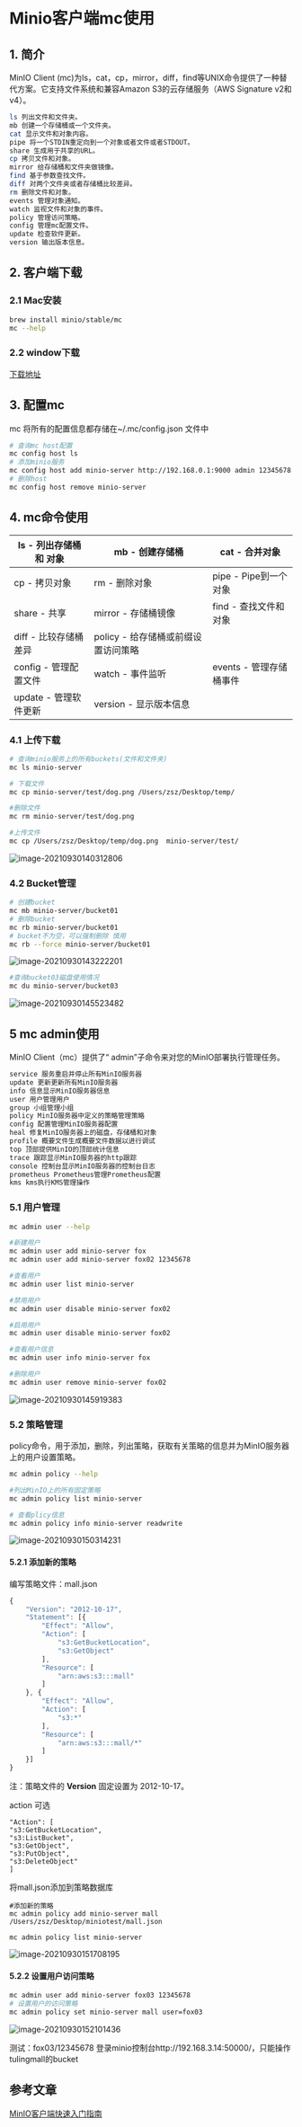 # Minio客户端mc使用

## 1. 简介

MinIO Client (mc)为ls，cat，cp，mirror，diff，find等UNIX命令提供了一种替代方案。它支持文件系统和兼容Amazon S3的云存储服务（AWS Signature v2和v4）。

```sh
ls 列出文件和文件夹。
mb 创建一个存储桶或一个文件夹。
cat 显示文件和对象内容。
pipe 将一个STDIN重定向到一个对象或者文件或者STDOUT。
share 生成用于共享的URL。
cp 拷贝文件和对象。
mirror 给存储桶和文件夹做镜像。
find 基于参数查找文件。
diff 对两个文件夹或者存储桶比较差异。
rm 删除文件和对象。
events 管理对象通知。
watch 监视文件和对象的事件。
policy 管理访问策略。
config 管理mc配置文件。
update 检查软件更新。
version 输出版本信息。
```

## 2. 客户端下载

### 2.1 Mac安装

```sh
brew install minio/stable/mc
mc --help
```

### 2.2 window下载

[下载地址](http://dl.minio.org.cn/client/mc/release/windows-amd64/mc.exe[)

## 3. 配置mc

mc 将所有的配置信息都存储在~/.mc/config.json 文件中

```sh
# 查询mc host配置
mc config host ls
# 添加minio服务
mc config host add minio-server http://192.168.0.1:9000 admin 12345678
# 删除host
mc config host remove minio-server
```

## 4. mc命令使用

| ls - 列出存储桶和 对象 | mb - 创建存储桶                     | cat - 合并对象          |
| ---------------------- | ----------------------------------- | ----------------------- |
| cp - 拷贝对象          | rm - 删除对象                       | pipe - Pipe到一个对象   |
| share - 共享           | mirror - 存储桶镜像                 | find - 查找文件和对象   |
| diff - 比较存储桶差异  | policy - 给存储桶或前缀设置访问策略 |                         |
| config - 管理配置文件  | watch - 事件监听                    | events - 管理存储桶事件 |
| update - 管理软件更新  | version - 显示版本信息              |                         |

### 4.1 上传下载

```sh
# 查询minio服务上的所有buckets(文件和文件夹)
mc ls minio-server

# 下载文件
mc cp minio-server/test/dog.png /Users/zsz/Desktop/temp/

#删除文件
mc rm minio-server/test/dog.png

#上传文件
mc cp /Users/zsz/Desktop/temp/dog.png  minio-server/test/
```

![image-20210930140312806](https://gitee.com/zszdevelop/blogimage/raw/master/image-20210930140312806.png)

### 4.2 Bucket管理

```sh
# 创建bucket
mc mb minio-server/bucket01
# 删除bucket
mc rb minio-server/bucket01
# bucket不为空，可以强制删除 慎用
mc rb --force minio-server/bucket01

```

![image-20210930143222201](https://gitee.com/zszdevelop/blogimage/raw/master/image-20210930143222201.png)

```sh
#查询bucket03磁盘使用情况
mc du minio-server/bucket03
```

![image-20210930145523482](https://gitee.com/zszdevelop/blogimage/raw/master/image-20210930145523482.png)

## 5 mc admin使用

MinIO Client（mc）提供了“ admin”子命令来对您的MinIO部署执行管理任务。

```sh
service 服务重启并停止所有MinIO服务器
update 更新更新所有MinIO服务器
info 信息显示MinIO服务器信息
user 用户管理用户
group 小组管理小组
policy MinIO服务器中定义的策略管理策略
config 配置管理MinIO服务器配置
heal 修复MinIO服务器上的磁盘，存储桶和对象
profile 概要文件生成概要文件数据以进行调试
top 顶部提供MinIO的顶部统计信息
trace 跟踪显示MinIO服务器的http跟踪
console 控制台显示MinIO服务器的控制台日志
prometheus Prometheus管理Prometheus配置
kms kms执行KMS管理操作
```

### 5.1 用户管理

```sh
mc admin user --help

#新建用户
mc admin user add minio-server fox
mc admin user add minio-server fox02 12345678

#查看用户
mc admin user list minio-server

#禁用用户
mc admin user disable minio-server fox02

#启用用户
mc admin user disable minio-server fox02

#查看用户信息
mc admin user info minio-server fox

#删除用户
mc admin user remove minio-server fox02
```

![image-20210930145919383](https://gitee.com/zszdevelop/blogimage/raw/master/image-20210930145919383.png)

### 5.2 策略管理

policy命令，用于添加，删除，列出策略，获取有关策略的信息并为MinIO服务器上的用户设置策略。

```sh
mc admin policy --help

#列出MinIO上的所有固定策略
mc admin policy list minio-server

# 查看plicy信息
mc admin policy info minio-server readwrite
```

![image-20210930150314231](https://gitee.com/zszdevelop/blogimage/raw/master/image-20210930150314231.png)

#### 5.2.1 添加新的策略

编写策略文件：mall.json

```js
{
	"Version": "2012-10-17",
	"Statement": [{
		"Effect": "Allow",
		"Action": [
			"s3:GetBucketLocation",
			"s3:GetObject"
		],
		"Resource": [
			"arn:aws:s3:::mall"
		]
	}, {
		"Effect": "Allow",
		"Action": [
			"s3:*"
		],
		"Resource": [
			"arn:aws:s3:::mall/*"
		]
	}]
}
```

注：策略文件的 **Version** 固定设置为 2012-10-17。

action 可选

```
"Action": [
"s3:GetBucketLocation",
"s3:ListBucket",
"s3:GetObject",
"s3:PutObject",
"s3:DeleteObject"
]
```

将mall.json添加到策略数据库

```
#添加新的策略
mc admin policy add minio-server mall /Users/zsz/Desktop/miniotest/mall.json

mc admin policy list minio-server
```

![image-20210930151708195](https://gitee.com/zszdevelop/blogimage/raw/master/image-20210930151708195.png)

#### 5.2.2 设置用户访问策略

```sh
mc admin user add minio-server fox03 12345678
# 设置用户的访问策略
mc admin policy set minio-server mall user=fox03
```

![image-20210930152101436](https://gitee.com/zszdevelop/blogimage/raw/master/image-20210930152101436.png)

测试：fox03/12345678 登录minio控制台http://192.168.3.14:50000/，只能操作tulingmall的bucket

## 参考文章

[MinIO客户端快速入门指南](http://docs.minio.org.cn/docs/master/minio-client-quickstart-guide)